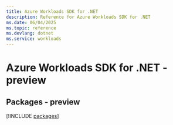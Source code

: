 ```yaml
---
title: Azure Workloads SDK for .NET
description: Reference for Azure Workloads SDK for .NET
ms.date: 06/04/2025
ms.topic: reference
ms.devlang: dotnet
ms.service: workloads
---
```

# Azure Workloads SDK for .NET - preview
## Packages - preview
[!INCLUDE [packages](workloads-index.md)]